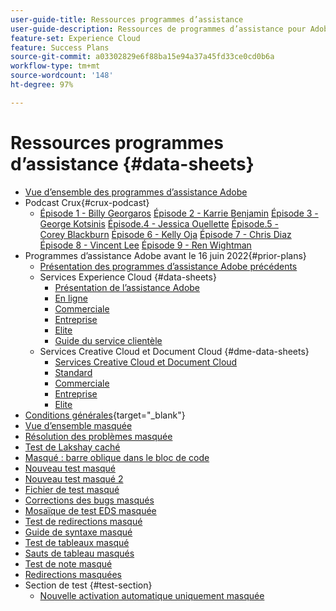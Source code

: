 ```yaml
---
user-guide-title: Ressources programmes d’assistance
user-guide-description: Ressources de programmes d’assistance pour Adobe Experience Cloud et Adobe Experience Platform.
feature-set: Experience Cloud
feature: Success Plans
source-git-commit: a03302829e6f88ba15e94a37a45fd33ce0cd0b6a
workflow-type: tm+mt
source-wordcount: '148'
ht-degree: 97%

---
```



# Ressources programmes d’assistance {#data-sheets}

+ [Vue d’ensemble des programmes d’assistance Adobe](overview.md)
+ Podcast Crux{#crux-podcast}
   + [Épisode 1 - Billy Georgaros](episode1.md)
     [Épisode 2 - Karrie Benjamin](episode2.md)
     [Épisode 3 - George Kotsinis](episode3.md)
     [Épisode.4 - Jessica Ouellette](episode4.md)
     [Épisode.5 - Corey Blackburn](episode5.md)
     [Épisode 6 - Kelly Oja](episode6.md)
     [Épisode 7 - Chris Diaz](episode7.md)
     [Épisode 8 - Vincent Lee](episode8.md)
     [Épisode 9 - Ren Wightman](episode9.md)
+ Programmes d’assistance Adobe avant le 16 juin 2022{#prior-plans}
   + [Présentation des programmes d’assistance Adobe précédents](overview-prior-plans.md)
   + Services Experience Cloud {#data-sheets}
      + [Présentation de lʼassistance Adobe](dx-overview.md)
      + [En ligne](online.md)
      + [Commerciale](business.md)
      + [Entreprise](enterprise.md)
      + [Elite](elite.md)
      + [Guide du service clientèle](support-guide.md)
   + Services Creative Cloud et Document Cloud {#dme-data-sheets}
      + [Services Creative Cloud et Document Cloud](dme-overview.md)
      + [Standard](dme-standard.md)
      + [Commerciale](dme-business.md)
      + [Entreprise](dme-enterprise.md)
      + [Elite](dme-elite.md)
+ [Conditions générales](https://helpx.adobe.com/fr/support/programs/support-policies-terms-conditions.html){target="_blank"}
+ [Vue d’ensemble masquée](hidden-overview.md)
+ [Résolution des problèmes masquée](hidden-trouble.md)
+ [Test de Lakshay caché](hidden-lakshay-test.md)
+ [Masqué : barre oblique dans le bloc de code](hidden/slashes-in-code-blocks.md)
+ [Nouveau test masqué](hidden-new-test.md)
+ [Nouveau test masqué 2](hidden-new-test-2.md)
+ [Fichier de test masqué](hidden-test.md)
+ [Corrections des bugs masqués](hidden/bug-fixes.md)
+ [Mosaïque de test EDS masquée](hidden/test-page.md)
+ [Test de redirections masqué](hidden/test-redirection.md)
+ [Guide de syntaxe masqué](hidden/syntax-style-guide.md)
+ [Test de tableaux masqué](hidden/tables.md)
+ [Sauts de tableau masqués](hidden/table-breaks.md)
+ [Test de note masqué](hidden/note-test.md)
+ [Redirections masquées](hidden/redirect-tests.md)
+ Section de test {#test-section}
   + [Nouvelle activation automatique uniquement masquée](hidden/autoactivate.md)

<!--
+ [Hidden table breaks](hidden/table-breaks.md)


Articles must be added to this TOC file in order to render.

Use this list format to specify links to articles and section headings that expand and collapse in the left rail of the user guide.

An article link CANNOT be used as a section heading.
-->
